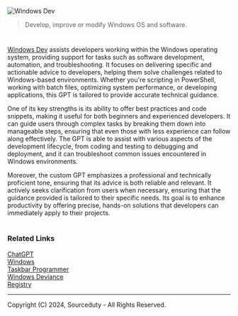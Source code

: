![Windows Dev](https://github.com/user-attachments/assets/89a52696-fdd0-41d8-bdc8-ade35a8adb77)

> Develop, improve or modify Windows OS and software.

#

[Windows Dev](https://chatgpt.com/g/g-8AxedHUOa-windows-dev) assists developers working within the Windows operating system, providing support for tasks such as software development, automation, and troubleshooting. It focuses on delivering specific and actionable advice to developers, helping them solve challenges related to Windows-based environments. Whether you're scripting in PowerShell, working with batch files, optimizing system performance, or developing applications, this GPT is tailored to provide accurate technical guidance.

One of its key strengths is its ability to offer best practices and code snippets, making it useful for both beginners and experienced developers. It can guide users through complex tasks by breaking them down into manageable steps, ensuring that even those with less experience can follow along effectively. The GPT is able to assist with various aspects of the development lifecycle, from coding and testing to debugging and deployment, and it can troubleshoot common issues encountered in Windows environments.

Moreover, the custom GPT emphasizes a professional and technically proficient tone, ensuring that its advice is both reliable and relevant. It actively seeks clarification from users when necessary, ensuring that the guidance provided is tailored to their specific needs. Its goal is to enhance productivity by offering precise, hands-on solutions that developers can immediately apply to their projects.

#
### Related Links

[ChatGPT](https://github.com/sourceduty/ChatGPT)
<br>
[Windows](https://github.com/sourceduty/Windows)
<br>
[Taskbar Programmer](https://github.com/sourceduty/Taskbar_Programmer)
<br>
[Windows Deviance](https://github.com/sourceduty/Windows_Deviance)
<br>
[Registry](https://github.com/sourceduty/Registry)

***
Copyright (C) 2024, Sourceduty - All Rights Reserved.
